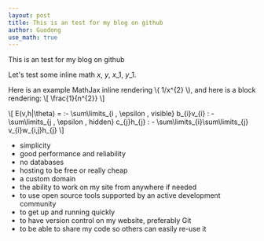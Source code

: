 ```yaml
---
layout: post
title: This is an test for my blog on github
author: Guodong
use_math: true
---
```

This is an test for my blog on github

Let's test some inline math $x$, $y$, $x\_1$, $y\_1$.

Here is an example MathJax inline rendering \\( 1/x^{2} \\), and here is a block rendering: 
\\[ \frac{1}{n^{2}} \\]

\\[ E(v,h|\theta) = \:- \sum\limits_{i \, \epsilon \, visible} b_{i}v_{i} \: - \sum\limits_{j \, \epsilon \, hidden} c_{j}h_{j} \: - \sum\limits_{i}\sum\limits_{j} v_{i}w_{i,j}h_{j} \\]

* simplicity
* good performance and reliability
* no databases
* hosting to be free or really cheap
* a custom domain
* the ability to work on my site from anywhere if needed
* to use open source tools supported by an active development community
* to get up and running quickly
* to have version control on my website, preferably Git
* to be able to share my code so others can easily re-use it

